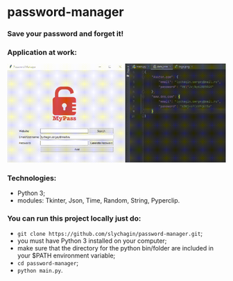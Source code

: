 # password-manager
### Save your password and forget it!

### Application at work:
![password-manager-gif](https://github.com/slychagin/password-manager/blob/master/gifs/pass_manage.gif)

### Technologies:
- Python 3;
- modules: Tkinter, Json, Time, Random, String, Pyperclip.

### You can run this project locally just do:
- `git clone https://github.com/slychagin/password-manager.git`;
- you must have Python 3 installed on your computer;
- make sure that the directory for the python bin/folder are included in your $PATH environment variable;
- `cd password-manager`;
- `python main.py`.
